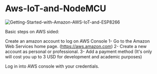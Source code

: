 # Aws-IoT-and-NodeMCU

![Getting-Started-with-Amazon-AWS-IoT-and-ESP8266](https://user-images.githubusercontent.com/51509025/63457087-f51d1200-c458-11e9-9abf-0bee19830a9c.jpg)

Basic steps on AWS sided:

Create an amazon account to log on AWS Console
1- Go to the Amazon Web Services home page. (https://aws.amazon.com)
2- Create a new account as personal or professional.
3- Add a payment method (It's only will cost you up to 3 USD for development and academic purposes)

Log in into AWS console with your credentials.
